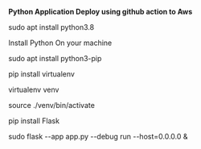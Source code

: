 **Python Application Deploy using github action to Aws**

sudo apt install python3.8

Install Python On your machine 

sudo apt install python3-pip 

pip install virtualenv 

virtualenv venv 

source ./venv/bin/activate 

pip install Flask 

sudo flask --app app.py --debug run --host=0.0.0.0 & 
